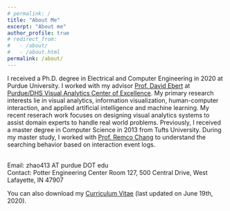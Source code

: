 ```yaml
---
# permalink: /
title: "About Me"
excerpt: "About me"
author_profile: true
# redirect_from: 
#   - /about/
#   - /about.html
permalink: /about/
---
```

<!-- {: .text-justify} -->

I received a Ph.D. degree in Electrical and Computer Engineering in 2020 at Purdue University. I worked with my advisor [Prof. David Ebert](https://engineering.purdue.edu/~ebertd) at [Purdue/DHS Visual Analytics Center of Excellence](https://www.purdue.edu/discoverypark/vaccine/). My primary research interests lie in visual analytics, information visualization, human-computer interaction, and applied artificial intelligence and machine learning. My recent reserach work focuses on designing visual analytics systems to assist domain experts to handle real world problems. Previously, I received a master degree in Computer Science in 2013 from Tufts University. During my master study, I worked with [Prof. Remco Chang](https://www.cs.tufts.edu/~remco/) to understand the searching behavior based on interaction event logs.

<br>
Email: zhao413 AT purdue DOT edu <br>
Contact: Potter Engineering Center Room 127, 500 Central Drive,  West Lafayette, IN 47907 <br>

You can also download my [Curriculum Vitae](/files/CV_Jieqiong_Zhao.pdf) (last updated on June 19th, 2020).


